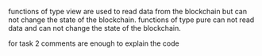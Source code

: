 functions of type view are used to read data from the blockchain but can not change the state of the blockchain.
functions of type pure can not read data and can not change the state of the blockchain.

for task 2 comments are enough to explain the code
